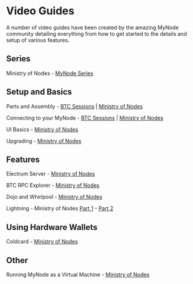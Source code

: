 # Video Guides
A number of video guides have been created by the amazing MyNode community detailing everything from how to get started to the details and setup of various features.

## Series
Ministry of Nodes - <a href="https://youtube.com/playlist?list=PLCRbH-IWlcW0KP8DxyWWrqahGafZyV2HR" target="_blank">MyNode Series</a>

## Setup and Basics
Parts and Assembly - <a href="https://youtu.be/GMovZg_3ERs" target="_blank">BTC Sessions</a> | <a href="https://www.youtube.com/watch?v=HlCFa4y8Zis&list=PLCRbH-IWlcW0KP8DxyWWrqahGafZyV2HR" target="_blank">Ministry of Nodes</a>

Connecting to your MyNode - <a href="https://youtu.be/pyylkpR4DDk" target="_blank">BTC Sessions</a> | <a href="https://www.youtube.com/watch?v=u5nlo5NOT2Q&list=PLCRbH-IWlcW0KP8DxyWWrqahGafZyV2HR" target="_blank">Ministry of Nodes</a>

UI Basics - <a href="https://www.youtube.com/watch?v=9ihrlpViKpg&list=PLCRbH-IWlcW0KP8DxyWWrqahGafZyV2HR" target="_blank">Ministry of Nodes</a>

Upgrading - <a href="https://www.youtube.com/watch?v=ePjR2z6s-Tg&list=PLCRbH-IWlcW0KP8DxyWWrqahGafZyV2HR" target="_blank">Ministry of Nodes</a>

## Features
Electrum Server - <a href="https://www.youtube.com/watch?v=reZYPas1Vg4&list=PLCRbH-IWlcW0KP8DxyWWrqahGafZyV2HR" target="_blank">Ministry of Nodes</a>

BTC RPC Explorer - <a href="https://www.youtube.com/watch?v=1U_KtkHxxRo&list=PLCRbH-IWlcW0KP8DxyWWrqahGafZyV2HR" target="_blank">Ministry of Nodes</a>

Dojo and Whirlpool - <a href="https://www.youtube.com/watch?v=M3g5ApifWAY&list=PLCRbH-IWlcW0KP8DxyWWrqahGafZyV2HR" target="_blank">Ministry of Nodes</a>

Lightning - Ministry of Nodes <a href="https://www.youtube.com/watch?v=39HRCfMQ_ZU&list=PLCRbH-IWlcW0KP8DxyWWrqahGafZyV2HR" target="_blank">Part 1</a> - <a href="https://www.youtube.com/watch?v=DfRYJcBsfkA&list=PLCRbH-IWlcW0KP8DxyWWrqahGafZyV2HR" target="_blank">Part 2</a>

## Using Hardware Wallets
Coldcard - <a href="https://www.youtube.com/watch?v=tOz44Jn9QMY&list=PLCRbH-IWlcW0KP8DxyWWrqahGafZyV2HR" target="_blank">Ministry of Nodes</a>

## Other
Running MyNode as a Virtual Machine - <a href="https://www.youtube.com/watch?v=jW256w0X3Mc&list=PLCRbH-IWlcW0KP8DxyWWrqahGafZyV2HR" target="_blank">Ministry of Nodes</a>